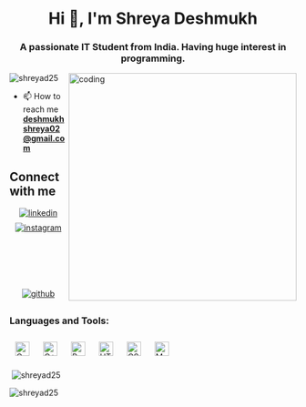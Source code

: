 <h1 align="center">Hi 👋, I'm Shreya Deshmukh</h1>
<h3 align="center">A passionate IT Student from India. Having huge interest in programming.</h3>

<img align = "right" alt="coding" width="400" src="https://media.tenor.com/S59bPkT0pqcAAAAC/programming.gif">

<p align="left"> <img src="https://komarev.com/ghpvc/?username=shreyad25&label=Profile%20views&color=0e75b6&style=flat" alt="shreyad25" /> </p>

- 📫 How to reach me **deshmukhshreya02@gmail.com**

## Connect with me  
<div align="center">
<a href="https://linkedin.com/in/https://www.linkedin.com/in/shreya-deshmukh-a26454249" target="_blank">
<img src=https://img.shields.io/badge/linkedin-%231E77B5.svg?&style=for-the-badge&logo=linkedin&logoColor=white alt=linkedin style="margin-bottom: 9px;" />
</a>
<a href="https://instagram.com/shreyya_deshmukh" target="_blank">
<img src=https://img.shields.io/badge/instagram-%23000000.svg?&style=for-the-badge&logo=instagram&logoColor=white alt=instagram style="margin-bottom: 99px;" />
</a>
<a href="https://github.com/Shreyad25" target="_blank">
<img src=https://img.shields.io/badge/github-%2324292e.svg?&style=for-the-badge&logo=github&logoColor=white alt=github style="margin-bottom: 6px;" />
</a>  
</div>  
  

<h3 align="left">Languages and Tools:</h3>
<p align="left">  <a href="https://www.cprogramming.com/" target="_blank"><img style="margin: 10px" src="https://profilinator.rishav.dev/skills-assets/c-original.svg" alt="C" height="25" /></a> 
<a href="https://www.cplusplus.com/" target="_blank"><img style="margin: 10px" src="https://profilinator.rishav.dev/skills-assets/cplusplus-original.svg" alt="C++" height="25" /></a> 
<a href="https://www.python.org/" target="_blank"><img style="margin: 10px" src="https://profilinator.rishav.dev/skills-assets/python-original.svg" alt="Python" height="25" /></a>  
<a href="https://en.wikipedia.org/wiki/HTML5" target="_blank"><img style="margin: 10px" src="https://profilinator.rishav.dev/skills-assets/html5-original-wordmark.svg" alt="HTML5" height="25" /></a>  
<a href="https://www.w3schools.com/css/" target="_blank"><img style="margin: 10px" src="https://profilinator.rishav.dev/skills-assets/css3-original-wordmark.svg" alt="CSS3" height="25" /></a>  
<a href="https://www.mysql.com/" target="_blank"><img style="margin: 10px" src="https://profilinator.rishav.dev/skills-assets/mysql-original-wordmark.svg" alt="MySQL" height="25" /></a>  
</div>  


<p>&nbsp;<img align="center" src="https://github-readme-stats.vercel.app/api?username=shreyad25&show_icons=true&locale=en" alt="shreyad25" /></p>

<p><img align="center" src="https://github-readme-streak-stats.herokuapp.com/?user=shreyad25&" alt="shreyad25" /></p>
